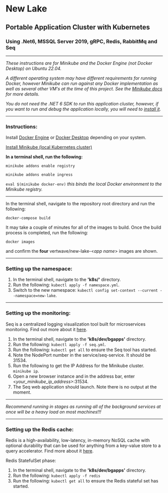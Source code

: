 # New Lake
## Portable Application Cluster with Kubernetes
### Using .Net6, MSSQL Server 2019, gRPC, Redis, RabbitMq and Seq
---
*These instructions are for Minikube and the Docker Engine (not Docker Desktop) on Ubuntu 22.04.*

*A different operating system may have different requirements for running Docker, however Minikube can run against any Docker implementation as well as several other VM's at the time of this project. See the [Minikube docs](https://minikube.sigs.k8s.io/docs/) for more details.*

*You do not need the .NET 6 SDK to run this application cluster, however, if you want to run and debug the application locally, you will need to [install it](https://dotnet.microsoft.com/en-us/download/dotnet/6.0).*

---
### Instructions:
Install [Docker Engine](https://docs.docker.com/engine/) or [Docker Desktop](https://www.docker.com/products/docker-desktop/) depending on your system.

[Install Minikube (local Kubernetes cluster)](https://minikube.sigs.k8s.io/docs/start/)

**In a terminal shell, run the following:**

`minikube addons enable registry`

`minikube addons enable ingress`

`eval $(minikube docker-env)` *this binds the local Docker environment to the Minikube registry.*

---

In the terminal shell, navigate to the repository root directory and run the following:

`docker-compose build`

It may take a couple of minutes for all of the images to build. Once the build process is completed, run the following:

`docker images`

and confirm the **four** vertwave/new-lake-<*app name*> images are shown.

---
### Setting up the namespace:
1. In the terminal shell, navigate to the **'k8s/'** directory.
2. Run the following: `kubectl apply -f namespace.yml`.
3. Switch to the new namespace: `kubectl config set-context --current --namespace=new-lake`.
---
### Setting up the monitoring:
Seq is a centralized logging visualization tool built for microservices monitoring. Find out more about it [here](https://datalust.co/seq).

1. In the terminal shell, navigate to the **'k8s/dev/bgapps'** directory.
2. Run the following: `kubectl apply -f seq.yml`.
3. Run the following: `kubectl get all` to ensure the Seq tool has started.
4. Note the NodePort number in the service/seq-service. It should be 31534.
5. Run the following to get the IP Address for the Minikube cluster. `minikube ip`.
6. Open a new browser instance and in the address bar, enter <*your_minikube_ip_address*>:31534.
7. The Seq web application should launch. Note there is no output at the moment.   
---
*Recommend running in stages as running all of the background services at once will be a heavy load on most machines!!!*

---
### Setting up the Redis cache:
Redis is a high-availability, low-latency, in-memory NoSQL cache with optional durability that can be used for anything from a key-value store to a query accelerator. Find more about it [here](https://redis.io/).

Redis StatefulSet phase:
1. In the terminal shell, navigate to the **'k8s/dev/bgapps'** directory.
2. Run the following: `kubectl apply -f redis`
3. Run the following: `kubectl get all` to ensure the Redis stateful set has started.

